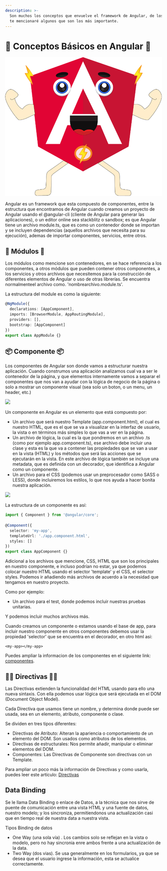 ```yaml
---
description: >-
  Son muchos los conceptos que envuelve el framework de Angular, de los cuales
  te mencionaré algunos que son los más importante.
---
```


# 🧐 Conceptos Básicos en Angular 🧐

![](../.gitbook/assets/flash.png)

Angular es un framework que esta compuesto de componentes, entre la estructura que encontramos de Angular cuando creamos un proyecto de Angular usando el @angular-cli \(cliente de Angular para generar las aplicaciones\), o un editor online sea stackblitz o sandbox; es que Angular tiene un archivo module.ts, que es como un contenedor donde se importan y se incluyen dependencias \(aquellos archivos que necesita para su ejecución\), ademas de importar componentes, servicios, entre otros.

## 🏺 Módulos 🏺

Los módulos como mencione son contenedores, en se hace referencia a los componentes, a otros módulos que pueden contener otros componentes, a los servicios y otros archivos que necesitemos para la construcción de diferentes elementos de Angular o uso de otras librerías. Se encuentra normalmenteel archivo como. 'nombrearchivo.module.ts'.

La estructura del module es como la siguiente:

```typescript
@NgModule({
  declarations: [AppComponent],
  imports: [BrowserModule, AppRoutingModule],
  providers: [],
  bootstrap: [AppComponent]
})
export class AppModule {}
```

## 📦 Componente 📦

Los componentes de Angular son donde vamos a estructurar nuestra aplicación. Cuando construmos una aplicación analizamos cual va a ser le contenedor de la página, y que elementos internamente vamos a separar el componentes que nos van a ayudar con la lógica de negocio de la página o solo a mostrar un componente visual \(sea solo un boton, o un menu, un header, etc.\)



![](https://gblobscdn.gitbook.com/assets%2F-LbFy569GFu09bPpzMDJ%2F-LohnhqdNnTTn0E2cbaM%2F-LohnuU0Lxpfjv8oRCmr%2Faplicaicon.png?alt=media&token=9c03512f-810e-46c6-9d1e-7ea96c1a12b6)

Un componente en Angular es un elemento que está compuesto por:

* Un archivo que será nuestro Template \(app.component.html\), el cual es nuestro HTML, que es el que se va a visualizar en la interfaz de usuario, la vista o en términos más simples lo que vas a ver en la página.
* Un archivo de lógica, la cual es la que pondremos en un archivo .ts \(como por ejemplo app.component.ts\), ese archivo debe incluir una clase y esta es la que va a contener las propiedades que se van a usar en la vista \(HTML\) y los métodos que será las acciones que se ejecutarán en la vista. En este archivo de lógica también se incluye una metadata, que es definida con un decorador, que identifica a Angular como un componente.
* Un archivo para el CSS \(podemos usar un preprocesador como SASS o LESS\), donde incluiremos los estilos, lo que nos ayuda a hacer bonita nuestra aplicación.

![](https://gblobscdn.gitbook.com/assets%2F-LbFy569GFu09bPpzMDJ%2F-LohnhqdNnTTn0E2cbaM%2F-Loho4STfHppM5gvSYpc%2Fcomponente.png?alt=media&token=0200ce92-2830-49e4-936c-f45c5cab9683)

La estructura de un componente es así:

```typescript
import { Component } from '@angular/core';

@Component({
  selector: 'my-app',
  templateUrl: './app.component.html',
  styles: []
})
export class AppComponent {}
```

Adicional a los archivos que mencione, CSS, HTML que son los principales en nuestro componente, e incluso podrían no estar, ya que podemos colocar nuestro HTML usando el selector 'template' y el CSS, el selector styles. Podemos ir añadiendo más archivos de acuerdo a la necesidad que tengamos en nuestro proyecto.

Como por ejemplo:

* Un archivo para el test, donde podemos incluir nuestras pruebas unitarias.

Y podemos incluir muchos archivos más.

Cuando creamos un componente o estamos usando el base de app, para incluir nuestro componente en otros componentes debemos usar la propiedad 'selector' que se encuentra en el decorador, en otro html asi:

```markup
<my-app></my-app>
```

Puedes ampliar la informacion de los componentes en el siguiente link: [componentes](https://medium.com/@vanessamarely/componentes-en-angular-f25138b00c83).

## 🧑‍🎨 Directivas 🧑‍🎨

Las Directivas extienden la funcionalidad del HTML usando para ello una nueva sintaxis. Con ella podemos usar lógica que será ejecutada en el DOM \(Document Object Model\).

Cada Directiva que usamos tiene un nombre, y determina donde puede ser usada, sea en un elemento, atributo, componente o clase.

Se dividen en tres tipos diferentes:

* Directivas de Atributo: Alteran la apariencia o comportamiento de un elemento del DOM. Son usados como atributos de los elementos.
* Directivas de estructurales: Nos permite añadir, manipular o eliminar  elementos del DOM.
* Componentes: Las Directivas de Componente son directivas con un Template.

Para ampliar un poco más la información de Directivas y como usarla, puedes leer este artículo: [Directivas](https://medium.com/@vanessamarely/directivas-en-angular-efb8a8cf78e0)

## Data Binding

Se le llama Data Binding o enlace de Datos, a la técnica que nos sirve de puente de comunicación entre una vista HTML y una fuente de datos, nuestro modelo; y los sincroniza, permitiendonos una actualización casi que en tiempo real de nuestra data a nuestra vista.

Tipos Binding de datos

* One Way \(una sola vía\) . Los cambios solo se reflejan en la vista o modelo, pero no hay sincronia enre ambos frente a una actualización de la data.
* Two Way \(dos vias\). Se usa generalmente en los formularios, ya que se desea que el usuario ingrese la información, esta se actualice correctamente.





